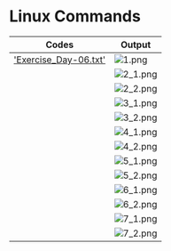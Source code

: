 # Linux Commands

  | Codes | Output |
  |-------|--------|
  |['Exercise_Day-06.txt'](./Codes/Exercise_Day-06.txt)|![1.png](./Outputs/1.png)|
  | |![2_1.png](./Outputs/2_1.png)|
  | |![2_2.png](./Outputs/2_2.png)|
  | |![3_1.png](./Outputs/3_1.png)|
  | |![3_2.png](./Outputs/3_2.png)|
  | |![4_1.png](./Outputs/4_1.png)|
  | |![4_2.png](./Outputs/4_2.png)|
  | |![5_1.png](./Outputs/5_1.png)|
  | |![5_2.png](./Outputs/5_2.png)|
  | |![6_1.png](./Outputs/6_1.png)|
  | |![6_2.png](./Outputs/6_2.png)|
  | |![7_1.png](./Outputs/7_1.png)|
  | |![7_2.png](./Outputs/7_2.png)|

